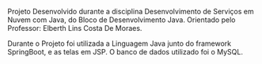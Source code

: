 Projeto Desenvolvido durante a disciplina Desenvolvimento de Serviços em Nuvem com Java, do Bloco de Desenvolvimento Java.
Orientado pelo Professor: Elberth Lins Costa De Moraes.

Durante o Projeto foi utilizada a Linguagem Java junto do framework SpringBoot, e as telas em JSP. O banco de dados utilizado foi o MySQL.
